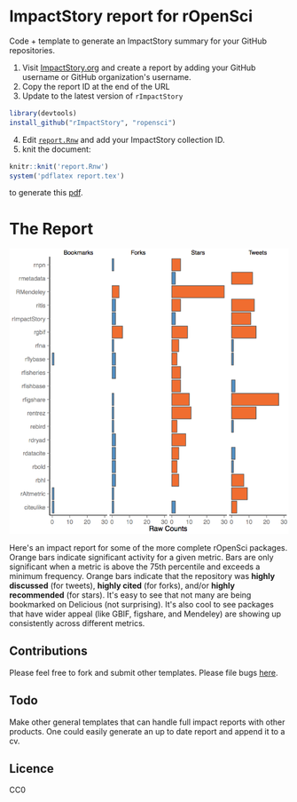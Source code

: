 
# ImpactStory report for rOpenSci

Code + template to generate an ImpactStory summary for your GitHub repositories. 

1. Visit [ImpactStory.org](http://impactstory.org) and create a report by adding your GitHub username or GitHub organization's username. 
2. Copy the report ID at the end of the URL
3. Update to the latest version of `rImpactStory`
```r
library(devtools)
install_github("rImpactStory", "ropensci")
```
4. Edit [`report.Rnw`](https://github.com/ropensci/ImpactReport/blob/master/report.Rnw) and add your ImpactStory collection ID. 
5. knit the document:
```r
knitr::knit('report.Rnw')
system('pdflatex report.tex')
```

to generate this [pdf](https://github.com/ropensci/ImpactReport/blob/master/report.pdf?raw=true).

# The Report
![A sample ImpactStory report](impactreport.png)


Here's an impact report for some of the more complete rOpenSci packages. Orange bars indicate significant activity for a given metric. Bars are only significant when a metric is above the 75th percentile and exceeds a minimum frequency. Orange bars indicate that the repository was **highly discussed** (for tweets), **highly cited** (for forks), and/or **highly recommended** (for stars). It's easy to see that not many are being bookmarked on Delicious (not surprising). It's also cool to see packages that have wider appeal (like GBIF, figshare, and Mendeley) are showing up consistently across different metrics.

## Contributions
Please feel free to fork and submit other templates. Please file bugs [here](https://github.com/ropensci/ImpactReport/issues/new).

## Todo
Make other general templates that can handle full impact reports with other products. One could easily generate an up to date report and append it to a cv.

## Licence
CC0
